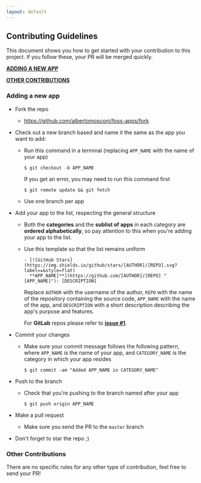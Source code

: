 ```yaml
---
layout: default
---
```


## Contributing Guidelines

This document shows you how to get started with your contribution to this project. If you follow these, your PR will be merged quickly.

[**ADDING A NEW APP**](#adding-a-new-app "ADDING A NEW APP")

[**OTHER CONTRIBUTIONS**](#other-contributions "OTHER CONTRIBUTIONS")

### Adding a new app

- Fork the repo

  - <https://github.com/albertomosconi/foss-apps/fork>

- Check out a new branch based and name it the same as the app you want to add:

  - Run this command in a terminal (replacing `APP_NAME` with the name of your app)
    ```
    $ git checkout -b APP_NAME
    ```
    If you get an error, you may need to run this command first
    ```
    $ git remote update && git fetch
    ```
  - Use one branch per app

- Add your app to the list, respecting the general structure

  - Both the **categories** and the **sublist of apps** in each category are **ordered alphabetically**, so pay attention to this when you're adding your app to the list.

  - Use this template so that the list remains uniform

    ```
    - [![GitHub Stars](https://img.shields.io/github/stars/[AUTHOR]/[REPO].svg?label=★&style=flat)
      **APP_NAME]**](https://github.com/[AUTHOR]/[REPO] "[APP_NAME]"): [DESCRIPTION]
    ```

    Replace `AUTHOR` with the username of the author, `REPO` with the name of the repository containing the source code, `APP_NAME` with the name of the app, and `DESCRIPTION` with a short description describing the app's purpose and features.

    For **GitLab** repos please refer to [**issue #1**](https://github.com/albertomosconi/foss-apps/issues/1 "issue #1").

- Commit your changes

  - Make sure your commit message follows the following pattern, where `APP_NAME` is the name of your app, and `CATEGORY_NAME` is the category in which your app resides
    ```
    $ git commit -am "Added APP_NAME in CATEGORY_NAME"
    ```

- Push to the branch

  - Check that you're pushing to the branch named after your app
    ```
    $ git push origin APP_NAME
    ```

- Make a pull request

  - Make sure you send the PR to the `master` branch

- Don't forget to star the repo ;)

### Other Contributions

There are no specific rules for any other type of contribution, feel free to send your PR!
